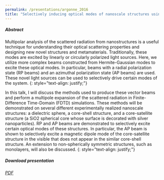 ```yaml
---
permalink: /presentations/argonne_2016
title: "Selectively inducing optical modes of nanoscale structures using vector beams in FDTD simulations"
---
```


##### Abstract
Multipolar analysis of the scattered radiation from nanostructures is a useful technique for understanding their optical scattering properties and designing new novel structures and metamaterials. Traditionally, these modes are excited by linearly or circularly polarized light sources. Here, we utilize more complex beams constructed from Hermite-Gaussian modes to excite these optical modes. In particular, beams with a radial polarization state (RP beams) and an azimuthal polarization state (AP beams) are used. These novel light sources can be used to selectively drive certain modes of the system.
{: style="text-align: justify;"}

In this talk, I will discuss the methods used to produce these vector beams and perform a multipole expansion of the scattered radiation in Finite-Difference Time-Domain (FDTD) simulations. These methods will be demonstrated on several different experimentally realized nanoscale structures: a dielectric sphere, a core-shell structure, and a core-satellite structure (a SiO2 spherical core whose surface is decorated with silver nanoparticles). RP and AP beams are demonstrated to selectively excite certain optical modes of these structures. In particular, the AP beam is shown to selectively excite a magnetic dipole mode of the core-satellite structure in the visible that does not appear in the similar core-shell structure. An extension to non-spherically symmetric structures, such as monolayers, will also be discussed.
{: style="text-align: justify;"}

##### Download presentation
[<i class="far fa-file-pdf"> PDF</i>](https://jparker.nyc3.digitaloceanspaces.com/argonne_2016.pdf)
